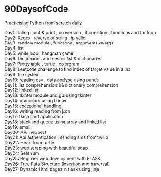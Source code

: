 # 90DaysofCode
Practicising Python from scratch daily 


Day1:  Taling Input & print , conversion , if condition , functions and for loop <br>
Day2:  Regex , reverse of string , ip valid <br>
Day3:  random module , functions , arguments kwargs<br>
Day4:  list <br>
Day5:  while loop , hangman game <br>
Day6:  Dictionaries  and nested list &  dictionaries<br>
Day7:  Pretty table , turtle , colorgram <br>
Day8:  Leetcode challenge to find index of target value in a list<br>
Day9:  file system<br>
Day10: reading csv , data analyse  using panda <br>
Day11: list comprehension && dictionary comprehension<br>
Day12: linked list <br>
Day13: tkinter module and gui using tkinter <br>
Day14: pomodoro using tkinter<br>
Day15: exceptional handling<br>
Day16: writing reading from json<br>
Day17: flash card application<br>
Day18: stack and queue using array and linked list<br>
Day19: email <br>
Day20: APi , request <br>
Day21: Api authentication , sending sms from twilio  <br>
Day22: Heart from turtle <br>
Day23: web scraping with beautiful soap<br>
Day24: Selenium <br>
Day25: Beginner web development with FLASK <br>
Day26: Tree Data Structure (Insertion and traversal) <br>
Day27: Dynamic Html pages in flask using jinja<br>